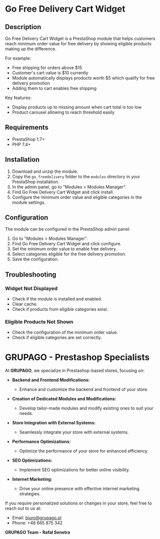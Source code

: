 # Go Free Delivery Cart Widget

## Description
Go Free Delivery Cart Widget is a PrestaShop module that helps customers reach minimum order value for free delivery by showing eligible products making up the difference.

For example:
- Free shipping for orders above $15
- Customer's cart value is $10 currently
- Module automatically displays products worth $5 which qualify for free delivery promotion
- Adding them to cart enables free shipping

Key features:

- Display products up to missing amount when cart total is too low
- Product carousel allowing to reach threshold easily
## Requirements
- PrestaShop 1.7+
- PHP 7.4+

## Installation
1. Download and unzip the module.
2. Copy the `go_freedelivery` folder to the `modules` directory in your PrestaShop installation.
3. In the admin panel, go to "Modules > Modules Manager".
4. Find Go Free Delivery Cart Widget and click install.
5. Configure the minimum order value and eligible categories in the module settings.

## Configuration
The module can be configured in the PrestaShop admin panel:

1. Go to "Modules > Modules Manager".
2. Find Go Free Delivery Cart Widget and click configure.
3. Set the minimum order value to enable free delivery.
4. Select categories eligible for the free delivery promotion.
5. Save the configuration.


## Troubleshooting
### Widget Not Displayed
- Check if the module is installed and enabled.
- Clear cache.
- Check if products from eligible categories exist.

### Eligible Products Not Shown
- Check the configuration of the minimum order value.
- Check if eligible categories are set correctly.

# GRUPAGO - Prestashop Specialists

At **GRUPAGO**, we specialize in Prestashop-based stores, focusing on:

- **Backend and Frontend Modifications:**
  - Enhance and customize the backend and frontend of your store.

- **Creation of Dedicated Modules and Modifications:**
  - Develop tailor-made modules and modify existing ones to suit your needs.

- **Store Integration with External Systems:**
  - Seamlessly integrate your store with external systems.

- **Performance Optimizations:**
  - Optimize the performance of your store for enhanced efficiency.

- **SEO Optimizations:**
  - Implement SEO optimizations for better online visibility.

- **Internet Marketing:**
  - Drive your online presence with effective internet marketing strategies.

If you require personalized solutions or changes in your store, feel free to reach out to us at:
- Email: [biuro@grupago.pl](mailto:biuro@grupago.pl)
- Phone: +48 665 875 342

**GRUPAGO Team - Rafał Senetra**
